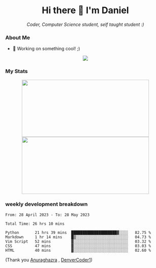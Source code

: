 <h1 align="center">Hi there 👋 I'm Daniel</h1>

<p align="center"><em>Coder, Computer Science student, self taught student :)</em></p>

### About Me

- 📝 Working on something cool! ;)

<div align="center">
<img src="https://github-readme-stats.vercel.app/api/top-langs/?username=dtisoy&layout=compact&theme=tokyonight&hide_border=true&card_width=450" />
</div>

### My Stats

<div align="center"> 
  <img height="180em" src="https://github-readme-stats.vercel.app/api?username=dtisoy&show_icons=true&hide_border=true&count_private=true&include_all_commits=true&theme=prussian&hide_stars=false" width = 400 />
   <img height="180em" src = "https://github-readme-streak-stats.herokuapp.com?user=dtisoy&theme=prussian&hide_border=true" width = 400>
</div>


[//]: <> (<img src="https://github-readme-stats.vercel.app/api/wakatime?username=dtisoy&theme=tokyonight&hide_border=true&card_width=450" /> )

### weekly development breakdown
<!--START_SECTION:waka-->

```text
From: 28 April 2023 - To: 28 May 2023

Total Time: 26 hrs 10 mins

Python       21 hrs 39 mins  ████████████████████▓░░░░   82.75 %
Markdown     1 hr 14 mins    █▒░░░░░░░░░░░░░░░░░░░░░░░   04.73 %
Vim Script   52 mins         ▓░░░░░░░░░░░░░░░░░░░░░░░░   03.32 %
CSS          47 mins         ▓░░░░░░░░░░░░░░░░░░░░░░░░   03.03 %
HTML         40 mins         ▓░░░░░░░░░░░░░░░░░░░░░░░░   02.60 %
```

<!--END_SECTION:waka-->
(Thank you <a target="_blank" href="https://github.com/anuraghazra/github-readme-stats">Anuraghazra</a> , <a target="_blank" href="https://github.com/DenverCoder1/github-readme-streak-stats">DenverCoder1</a>)
